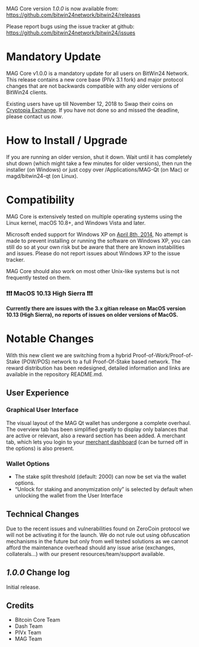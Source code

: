 MAG Core version *1.0.0* is now available from:  <https://github.com/bitwin24network/bitwin24/releases>

Please report bugs using the issue tracker at github: <https://github.com/bitwin24network/bitwin24/issues>

Mandatory Update
==============

MAG Core v1.0.0 is a mandatory update for all users on BitWin24 Network. This release contains a new core base (PIVx 3.1 fork) and major protocol changes that are not backwards compatible with any older versions of BitWin24 clients.

Existing users have up till November 12, 2018 to Swap their coins on [Cryptopia Exchange](https://support.cryptopia.co.nz/csm?id=kb_article&sys_id=7eb0d4e8dbe1a780d7e096888a961908). If you have not done so and missed the deadline, please contact us _now_.

How to Install / Upgrade
==============

If you are running an older version, shut it down. Wait until it has completely shut down (which might take a few minutes for older versions), then run the installer (on Windows) or just copy over /Applications/MAG-Qt (on Mac) or magd/bitwin24-qt (on Linux).

Compatibility
==============

MAG Core is extensively tested on multiple operating systems using
the Linux kernel, macOS 10.8+, and Windows Vista and later.

Microsoft ended support for Windows XP on [April 8th, 2014](https://www.microsoft.com/en-us/WindowsForBusiness/end-of-xp-support),
No attempt is made to prevent installing or running the software on Windows XP, you
can still do so at your own risk but be aware that there are known instabilities and issues.
Please do not report issues about Windows XP to the issue tracker.

MAG Core should also work on most other Unix-like systems but is not
frequently tested on them.

### :exclamation::exclamation::exclamation: MacOS 10.13 High Sierra :exclamation::exclamation::exclamation:

**Currently there are issues with the 3.x gitian release on MacOS version 10.13 (High Sierra), no reports of issues on older versions of MacOS.**

 
Notable Changes
==============

With this new client we are switching from a hybrid Proof-of-Work/Proof-of-Stake (POW/POS) network to a full Proof-Of-Stake based network. The reward distribution has been redesigned, detailed information and links are available in the repository README.md.

User Experience
--------------

### Graphical User Interface

The visual layout of the MAG Qt wallet has undergone a complete overhaul.
The overview tab has been simplified greatly to display only balances that are active or relevant, also a reward section has been added.
A merchant tab, which lets you login to your [merchant dashboard](https://merchant.bitwin24network.io/) (can be turned off in the options) is also present.

### Wallet Options

-	The stake split threshold (default: 2000) can now be set via the wallet options.
-	“Unlock for staking and anonymization only” is selected by default when unlocking the wallet from the User Interface

Technical Changes
--------------

Due to the recent issues and vulnerabilities found on ZeroCoin protocol we will not be activating it for the launch. We do not rule out using obfuscation mechanisms in the future but only from well tested solutions as we cannot afford the maintenance overhead should any issue arise (exchanges, collaterals…) with our present resources/team/support available.

*1.0.0* Change log
--------------

Initial release.
 
## Credits

- Bitcoin Core Team
- Dash Team
- PIVx Team
- MAG Team
